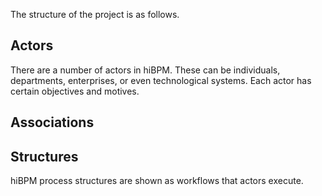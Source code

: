 The structure of the project is as follows.

## Actors
There are a number of actors in hiBPM. These can be individuals, departments, enterprises, or even technological systems. Each actor has certain objectives and motives.


## Associations


## Structures
hiBPM process structures are shown as workflows that actors execute.


